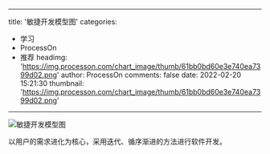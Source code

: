 
---
title: '敏捷开发模型图'
categories: 
 - 学习
 - ProcessOn
 - 推荐
headimg: 'https://img.processon.com/chart_image/thumb/61bb0bd60e3e740ea7399d02.png'
author: ProcessOn
comments: false
date: 2022-02-20 15:21:30
thumbnail: 'https://img.processon.com/chart_image/thumb/61bb0bd60e3e740ea7399d02.png'
---

<div>   
<img class="thumb" alt="敏捷开发模型图" src="https://img.processon.com/chart_image/thumb/61bb0bd60e3e740ea7399d02.png" referrerpolicy="no-referrer">
<p>以用户的需求进化为核心，采用迭代、循序渐进的方法进行软件开发。</p>  
</div>
            